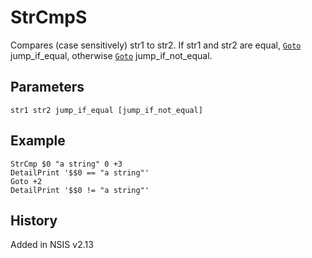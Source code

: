 # StrCmpS

Compares (case sensitively) str1 to str2. If str1 and str2 are equal, [`Goto`][1] jump_if_equal, otherwise [`Goto`][1] jump_if_not_equal.

## Parameters

    str1 str2 jump_if_equal [jump_if_not_equal]

## Example

	StrCmp $0 "a string" 0 +3
	DetailPrint '$$0 == "a string"'
	Goto +2
	DetailPrint '$$0 != "a string"'

## History

Added in NSIS v2.13

[1]: Goto.md